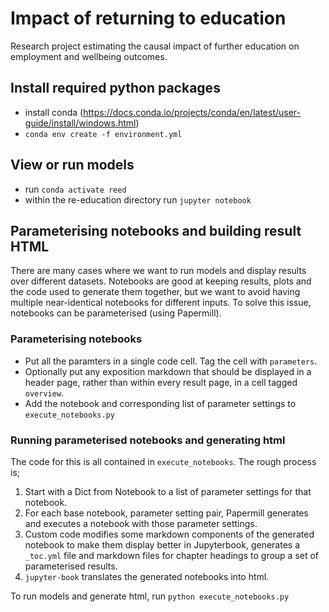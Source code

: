 # Impact of returning to education
Research project estimating the causal impact of further education on employment and wellbeing outcomes. 


## Install required python packages
   - install conda (https://docs.conda.io/projects/conda/en/latest/user-guide/install/windows.html)
   - `conda env create -f environment.yml`

## View or run models
   - run `conda activate reed`
   - within the re-education directory run `jupyter notebook`

## Parameterising notebooks and building result HTML

There are many cases where we want to run models and display results over different datasets. 
Notebooks are good at keeping results, plots and the code used to generate them together, but 
we want to avoid having multiple near-identical notebooks for different inputs. To solve this issue, 
notebooks can be parameterised (using Papermill). 

### Parameterising notebooks
   - Put all the paramters in a single code cell. Tag the cell with `parameters`.
   - Optionally put any exposition markdown that should be displayed in a header page, rather than within every result page, in a cell tagged `overview`.
   - Add the notebook and corresponding list of parameter settings to `execute_notebooks.py`

### Running parameterised notebooks and generating html
The code for this is all contained in `execute_notebooks`. The rough process is;

   1. Start with a Dict from Notebook to a list of parameter settings for that notebook.
   2. For each base notebook, parameter setting pair, Papermill generates and executes a notebook with those parameter settings.
   3. Custom code modifies some markdown components of the generated notebook to make them display better in Jupyterbook, generates a `_toc.yml` file and markdown files for chapter headings to group a set of parameterised results. 
   4. `jupyter-book` translates the generated notebooks into html. 

To run models and generate html, run `python execute_notebooks.py`
